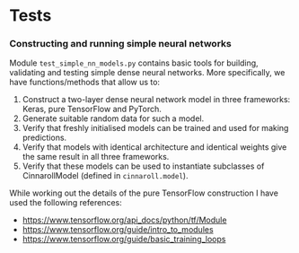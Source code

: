 # Tests

### Constructing and running simple neural networks

Module `test_simple_nn_models.py` contains basic tools for building, validating and testing simple dense neural networks. More specifically, we have functions/methods that allow us to:

1. Construct a two-layer dense neural network model in three frameworks: Keras, pure TensorFlow and PyTorch.
2. Generate suitable random data for such a model.
3. Verify that freshly initialised models can be trained and used for making predictions.
4. Verify that models with identical architecture and identical weights give the same result in all three frameworks.
5. Verify that these models can be used to instantiate subclasses of CinnarollModel (defined in `cinnaroll.model`).

While working out the details of the pure TensorFlow construction I have used the following references:
- <https://www.tensorflow.org/api_docs/python/tf/Module>
- <https://www.tensorflow.org/guide/intro_to_modules>
- <https://www.tensorflow.org/guide/basic_training_loops>
